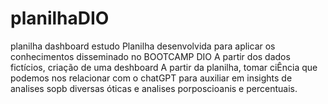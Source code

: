 # planilhaDIO
planilha dashboard estudo
Planilha desenvolvida para aplicar os conhecimentos disseminado no BOOTCAMP DIO
A partir dos dados fictícios, criação de uma deshboard
A partir da planilha, tomar ciÊncia que podemos nos relacionar com o chatGPT para auxiliar em insights de analises sopb diversas óticas e analises porposcioanis e percentuais. 

